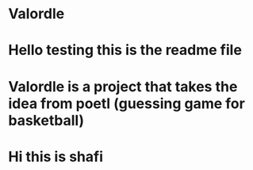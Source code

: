 # Valordle
# Hello testing this is the readme file

# Valordle is a project that takes the idea from poetl (guessing game for basketball)
# Hi this is shafi
